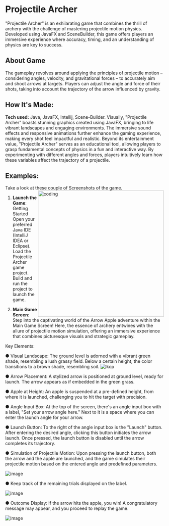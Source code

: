 # Projectile Archer
"Projectile Archer" is an exhilarating game that combines the thrill of archery with the challenge of mastering projectile motion physics. Developed using JavaFX and SceneBuilder, this game offers players an immersive experience where accuracy, timing, and an understanding of physics are key to success.

## About Game
The gameplay revolves around applying the principles of projectile motion – considering angles, velocity, and gravitational forces – to accurately aim and shoot arrows at targets. Players can adjust the angle and force of their shots, taking into account the trajectory of the arrow influenced by gravity.

## How It's Made:

**Tech used:** Java, JavaFX, Intellij, Scene-Builder.
Visually, "Projectile Archer" boasts stunning graphics created using JavaFX, bringing to life vibrant landscapes and engaging environments. The immersive sound effects and responsive animations further enhance the gaming experience, making every shot feel impactful and realistic. Beyond its entertainment value, "Projectile Archer" serves as an educational tool, allowing players to grasp fundamental concepts of physics in a fun and interactive way. By experimenting with different angles and forces, players intuitively learn how these variables affect the trajectory of a projectile.

## Examples:
Take a look at these couple of Screenshots of the game.
<img align="right" alt="coding" width="400" src="Projectile-archer.gif">

1. **Launch the Game**:
Getting Started
Open your preferred Java IDE (IntelliJ IDEA or Eclipse). Load the Projectile Archer game project. Build and run the project to launch the game.

2. **Main Game Screen**:
Step into the captivating world of the Arrow Apple adventure within the Main Game Screen! Here, the essence of archery entwines with the allure of projectile motion simulation, offering an immersive experience that combines picturesque visuals and strategic gameplay.

Key Elements:

● Visual Landscape:
The ground level is adorned with a vibrant green shade, resembling a lush grassy field. Below a certain height, the color transitions to a brown shade, resembling soil.
![lkop](https://github.com/Swapnaroop2001/AppleArrow/assets/75776020/f17bd4be-aef6-4369-a5e6-d4e1277d6244)

● Arrow Placement:
A stylized arrow is positioned at ground level, ready for launch. The arrow appears as if
embedded in the green grass.

● Apple at Height:
An apple is suspended at a pre-defined height, from where it is launched, challenging you to
hit the target with precision.

● Angle Input Box:
At the top of the screen, there's an angle input box with a label, "Set your arrow angle here."
Next to it is a space where you can enter the launch angle for your arrow.

● Launch Button:
To the right of the angle input box is the "Launch" button. After entering the desired angle, clicking this button initiates the arrow launch. Once pressed, the launch button is disabled until the arrow completes its trajectory.

● Simulation of Projectile Motion:
Upon pressing the launch button, both the arrow and the apple are launched, and the game
simulates their projectile motion based on the entered angle and predefined parameters.

![image](https://github.com/Swapnaroop2001/AppleArrow/assets/75776020/b6ded157-8438-4246-8db5-18ba8af111d7)



● Keep track of the remaining trials displayed on the label.

![image](https://github.com/Swapnaroop2001/AppleArrow/assets/75776020/bd2f6985-e5ec-41d5-9f00-0f1f23516559)



● Outcome Display:
If the arrow hits the apple, you win! A congratulatory message may appear, and you proceed to replay the game.

![image](https://github.com/Swapnaroop2001/AppleArrow/assets/75776020/3de48589-20ce-433d-97aa-4dbf75fb2e5b)











